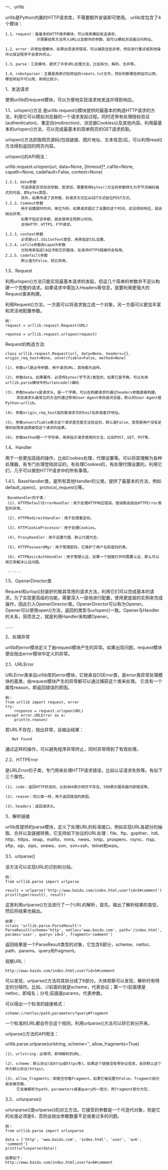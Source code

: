 一、urllib

urllib是Python内置的HTTP请求库，不需要额外安装即可使用。
urllib库包含了4个模块：

    1.1、request：最基本的HTTP请求模块，可以用来模拟发送请求。
                  只需要给库方法传入URL以及额外的参数，就可以模拟浏览器访问网址。
   
    1.2、error：异常处理模块，如果出现请求错误，可以捕获这些异常，然后进行重试或其他操作以保证程序不会意外终止。
   
    1.3、parse：工具模块，提供了许多URL处理方法，比如拆分、解析、合并等。
   
    1.4、robotparser：主要是用来识别网站的robots.txt文件，然后判断哪些网站可以爬，哪些网站不可以爬，用得比较少。
   
1、发送请求

使用urllib的request模块，可以方便地实现请求地发送并得到响应。

1.1、urlopen()方法
是urllib.request()模块提供的最基本的构造HTTP请求的方法，利用它可以模拟浏览器的一个请求发起过程。同时还带有处理授权验证(authenticaton)、重定向(redirection)、浏览器Cookies以及其他内容。利用最基本的urlopen()方法，可以完成最基本的简单网页的GET请求抓取。

urlopen()方法抓取网页源码(包括链接、图片地址、文本信息)后，可以利用read()方法得到返回的网页内容。
    
urlopen()的API用法：  

urllib.request.urlopen(url, data=None, [timeout]*, cafile=None, capath=None, cadefault=False, context=None)  
    
    1.2.1、data参数
           可选择是否添加该参数。若添加，需要使用bytes()方法将参数转化为字节流编码格式的内容，即bytes类型。
           另外，如果传递了该参数，则请求方式应从GET方式给位POST方式。
    1.2.2、timeout参数
           用于设置超时时间，单位为秒。如果请求超过了设置的这个时间，还没得到响应，就会抛出异常。
           如果不指定该参数，就会使用全局默认时间。
           支持HTTP、HTTPS、FTP请求。
               
    1.2.3、context参数
           必须是ssl.SSLConText类型，用来指定SSL设置。
    1.2.4、cafile参数和capath参数
           分别用来指定CA证书和它的路径，在请求HTTPS链接时会有用。
    2.2.5、cadefailt参数
           默认值为False，现已弃用。

1.3、Request

利用urlopen()方法只能实现最基本请求的发起，但这几个简单的参数并不足以构建一个完整的请求。如果请求中需加入Headers等信息，就要利用更强大的Request类来构建。

利用Request()方法，一方面可以将请求独立成一个对象，另一方面可以更加丰富和灵活地配置参数。
    
    例：
    request = urllib.request.Request(URL)
    
    reponse = urllib.request.urlopen(request)
Request的构造方法:  

    class urllib.request.Request(url, data=None, headers={}, origin_req_host=None, unverifiable=False, method=None)

    (1)、参数url是必传参数，用于请求URL，其他都为选传。
    
    (2)、参数data，如果要传，必须传bytes(字节流)类型的。如果它是字典，可以先用urllib.parse模块中的urlencode()编码
    
    (3)、参数headers是请求头，是一个字典。可以在构建请求时通过headers参数直接构建。
         添加请求头最常见的方法时通过修改User-Agent来伪装浏览器，默认的User-Agent是Python—urllib。
         
    (4)、参数origin_req_host指的是请求方的host名称或者IP地址。
    
    (5)、参数unverifiable表示这个请求是否是无法验证的，默认是False，意思是用户没有足够的权限来选择接受这个请求的结果。
    
    (6)、参数method是一个字符串，用来指示请求使用的方法，比如POST、GET、PUT等。

1.4、Handler

用于一些更加高级的操作，比如Cookies处理，代理设置等。可以将其理解为各种处理器，有专门处理登陆验证的，有处理Cookies的，有处理代理设置的。利用它们，几乎可以做到HTTP请求中的所有事情。

1.4.1、BaseHandler类，是所有其他Handler的父类，提供了最基本的方法，例如default_open()、protocol_request()等。
    
     BaseHandler的子类：
     (1)、HTTPDefaultErrorHandler：用于处理HTTP响应错误，错误都会抛出HTTPError类型的异常。
     
     (2)、HTTPRedirectHandler：用于处理重定向。
     
     (3)、HTTPCookieProcessor：用于处理Cookies。
     
     (4)、ProxyHandler：用于设置代理，默认代理为空。
     
     (5)、HTTPPasswordMgr：用于管理密码，它维护了用户名和密码的表。
     
     (6)、HTTPBasicAuthHandler：用于管理认证，如果一个链接打开时需要认证，那么可以用它来解决认证问题。
     
     ......
     
1.5、OpenerDirector类

Request和urlop()封装好的极其常用的请求方法，利用它们可以完成基本的请求。为了实现更高级的功能，需要深入一层地进行配置，使用更底层的实例来完成操作，因此引入OpenerDirector类。OpenerDirector可以称为Opener。   
Opener可以使用open()方法，返回的类型与urlopen()一致。Opener与Handler的关系，简而言之，就是利用Handler来构建Opener。

......

2、处理异常

urllib的error模块定义了由request模块产生的异常。如果出现问题，request模块便会抛出error模块中定义的异常。

2.1、URLError

URLError类来自urllib库的error模块，它继承自OSError类，是error类异常处理模块的基类，由request模块产生的异常都可以通过捕获这个类来处理。
它具有一个属性reason，即返回错误的原因。

    例：
    from urllib import request, error
    try:
        response = request.urlopen(URL)
    except error.URLError as e:
        print(e.reason)
若URL不存在，抛出异常，会输出结果：
    
       Not Found
通过这样的操作，可以避免程序异常终止，同时异常得到了有效处理。

2.2、HTTPError

是URLError的子类，专门用来处理HTTP请求错误，比如认证请求失败等。有如下三个属性。

    (1)、code：返回HTTP状态码，比如404表示网页不存在，500表示服务器内部错误等。
    
    (2)、reason：同父类一样，用于返回错误的原因。
    
    (3)、headers：返回请求头。
    
3、解析链接

urllib库提供的parse模块，定义了处理URL的标准接口，例如实现URL各部分的抽取、合并以及链接转换。它支持如下协议的URL处理：file、ftp、gopther、hdl、http、https、imap、mailto、mms、news、nntp、prospero、rsync、rtsp、sftp、sip、sips、snews、svn、svn+ssh、telnet和wais。

3.1、urlparse()

该方法可以实现URL的识别和分段。

    例：
    from urllib.parse import urlparse
 
    result = urlparse('http://www.baidu.com/index.html;user?id=5#comment')
    print(type(result), result)
这里利用urlparse()方法进行了一个URL的解析，首先，输出了解析结果的类型，然后将结果也输出。

    结果：
    <class 'urllib.parse.ParseResult'>
    ParseResult(scheme='http', netloc='www.baidu.com', path='/index.html', params='user', query='id=5', fragment='comment')
返回结果是一个ParseResult类型的对象，它包含6部分，scheme、netloc、path、params、query和fragment。

观察URL：
    
    http://www.baidu.com/index.html;user?id=5#comment
可以发现，urlparse()方法将其拆分成了6部分。大体观察可以发现，解析时有特定的分隔符。比如，://前面的就是scheme，代表协议；第一个/前面便是netloc，即域名；分号;前面是params，代表参数。

可以得出一个标准的链接格式：

    scheme://netloc/path;parameters?query#fragment
    
一个标准的URL都会符合这个规则，利用urlparse()方法可以将它拆分开来。

urlparse()方法的API用法：

urllib.parse.urlparse(urlstring, scheme='', allow_fragments=True)

    (1)、urlstring：必填项，即待解析的URL.
    
    (2)、scheme：默认协议(如http或https等)。如果这个链接没有带协议信息，会将默认这个作为默认协议(https)。
    
    (3)、allow_fragments：即是否忽略fragment。如果它被设置为False，fragment部分就会被忽略，
         它会被解析为path、parameters或者query的一部分，而fragment部分为空。
         
3.2、urlunparse()

urlunparse()是urlparse()的对立方法。它接受的参数是一个可迭代对象，但是它的长度必须是6，否则会抛出参数数量不足或者过多的问题。

    例：
    from urllib.parse import urlunparse
 
    data = ['http', 'www.baidu.com', 'index.html', 'user', 'a=6', 'comment']
    print(urlunparse(data))
    
    结果如下：	
    http://www.baidu.com/index.html;user?a=6#comment
